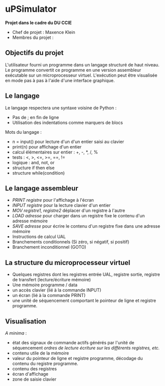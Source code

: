 # uPSimulator

**Projet dans le cadre du DU CCIE**

* Chef de projet : Maxence Klein
* Membres du projet :

## Objectifs du projet

L'utilisateur fourni un programme dans un langage structuré de haut niveau.
Le programme convertit ce programme en une version assembleur exécutable sur un microprocesseur virtuel.
L'exécution peut être visualisée en mode pas à pas à l'aide d'une interface graphique.

## Le langage

Le langage respectera une syntaxe voisine de Python :
* Pas de ; en fin de ligne
* Utilisation des indentations comme marquers de blocs

Mots du langage :
* n = input() pour lecture d'un d'un entier saisi au clavier
* print(n) pour affichage d'un entier
* calcul élémentaires sur entier : +, -, *, /, %
* tests : <, >, <=, >=, ==, !=
* logique : and, not, or
* structure if then else
* structure while(condition)

## Le langage assembleur

* *PRINT registre* pour l'affichage à l'écran
* *INPUT registre* pour la lecture clavier d'un entier
* *MOV registre1, registre2* déplacer d'un registre à l'autre
* *LOAD adresse*  pour charger dans un registre fixe le contenu d'un adresse mémoire
* *SAVE adresse* pour écrire le contenu d'un registre fixe dans une adresse mémoire
* Instructions de calcul UAL
* Branchements conditionnels (Si zéro, si négatif, si positif)
* Branchement inconditionnel (GOTO)

## La structure du microprocesseur virtuel

* Quelques registres dont les registres entrée UAL, registre sortie, registre de transfert (lecture/écriture mémoire)
* Une mémoire programme / data
* un accès clavier (lié à la commande INPUT)
* un écran (lié à la commande PRINT)
* une unité de séquencement comportant le pointeur de ligne et registre programme.

## Visualisation

*A minima* :
* état des signaux de commande actifs générés par l'unité de séquencement
*ordres de lecture écriture sur les différents registres, etc.*
* contenu utile de la mémoire
* valeur du pointeur de ligne et registre programme, décodage du contenu du registre programme.
* contenu des registres
* écran d'affichage
* zone de saisie clavier
